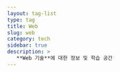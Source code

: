 ```yaml
---
layout: tag-list
type: tag
title: Web
slug: web
category: tech
sidebar: true
description: >
   **Web 기술**에 대한 정보 및 학습 공간
---
```

